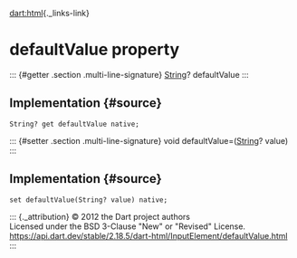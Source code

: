 [dart:html](../../dart-html/dart-html-library){._links-link}

defaultValue property
=====================

::: {#getter .section .multi-line-signature}
[String](../../dart-core/string-class)? defaultValue
:::

Implementation {#source}
--------------

``` {.language-dart data-language="dart"}
String? get defaultValue native;
```

::: {#setter .section .multi-line-signature}
void defaultValue=([String](../../dart-core/string-class)? value)
:::

Implementation {#source}
--------------

``` {.language-dart data-language="dart"}
set defaultValue(String? value) native;
```

::: {._attribution}
© 2012 the Dart project authors\
Licensed under the BSD 3-Clause \"New\" or \"Revised\" License.\
<https://api.dart.dev/stable/2.18.5/dart-html/InputElement/defaultValue.html>
:::
